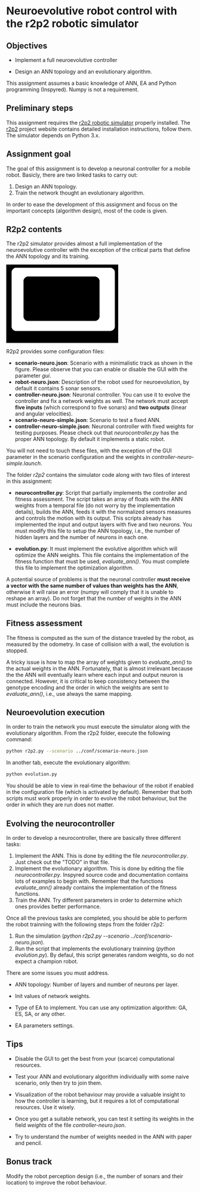 # Neuroevolutive robot control with the r2p2 robotic simulator

## Objectives

* Implement a full neuroevolutive controller

* Design an ANN topology and an evolutionary algorithm.

This assignment assumes a basic knowledge of ANN, EA and Python programming (Inspyred). Numpy is not a requirement.

## Preliminary steps

This assignment requires the [r2p2 robotic simulator](https://github.com/ISG-UAH/r2p2) properly installed. The [r2p2](https://github.com/ISG-UAH/r2p2) project website contains detailed installation instructions, follow them. The simulator depends on Python 3.x.

## Assignment goal

The goal of this assignment is to develop a neuronal controller for a mobile robot. Basicly, there are two linked tasks to carry out:

1. Design an ANN topology.
2. Train the network thought an evolutionary algorithm.

In order to ease the development of this assignment and focus on the important concepts (algorithm design), most of the code is given.

## R2p2 contents

The r2p2 simulator provides almost a full implementation of the neuroevolutive controller with the exception of the critical parts that define the ANN topology and its training.

<img align="center" src="track_2.png" width="300">

R2p2 provides some configuration files:

* **scenario-neuro.json**: Scenario with a minimalistic track as shown in the figure. Please observe that you can enable or disable the GUI with the parameter *gui*.
* **robot-neuro.json**: Description of the robot used for neuroevolution, by default it contains 5 sonar sensors.
* **controller-neuro.json**: Neuronal controller. You can use it to evolve the controller and fix a network weights as well. The network must accept **five inputs** (which correspond to five sonars) and **two outputs** (linear and angular velocities).
* **scenario-neuro-simple.json**: Scenario to test a fixed ANN.
* **controller-neuro-simple.json**: Neuronal controller with fixed weights for testing purposes. Please check out that *neurocontroller.py* has the proper ANN topology. By default it implements a static robot.

You will not need to touch these files, with the exception of the GUI parameter in the scenario configuration and the weights in *controller-neuro-simple.launch*.

The folder *r2p2* contains the simulator code along with two files of interest in this assignment:

* **neurocontroller.py**: Script that partially implements the controller and fitness assessment. The script takes an array of floats with the ANN weights from a temporal file (do not worry by the implementation details), builds the ANN, feeds it with the normalized sensors measures and controls the motion with its output. This scripts already has implemented the input and output layers with five and two neurons. You must modify this file to setup the ANN topology, i.e., the number of hidden layers and the number of neurons in each one. 

* **evolution.py**: It must implement the evolutive algorithm which will optimize the ANN weights. This file contains the implementation of the fitness function that must be used, *evaluate_ann()*. You must complete this file to implement the optimization algorithm.

A potential source of problems is that the neuronal controller **must receive a vector with the same number of values than weights has the ANN**, otherwise it will raise an error (numpy will comply that it is unable to reshape an array). Do not forget that the number of weights in the ANN must include the neurons bias.

## Fitness assessment

The fitness is computed as the sum of the distance traveled by the robot, as measured by the odometry. In case of collision with a wall, the evolution is stopped.

A tricky issue is how to map the array of weights given to *evaluate_ann()* to the actual weights in the ANN. Fortunately, that is almost irrelevant because the the ANN will eventually learn where each input and output neuron is connected. However, it is critical to keep consistency between the genotype encoding and the order in which the weights are sent to *evaluate_ann()*, i.e., use always the same mapping.

## Neuroevolution execution

In order to train the network you must execute the simulator along with the evolutionary algorithm. From the r2p2 folder, execute the following command:

```Bash
python r2p2.py --scenario ../conf/scenario-neuro.json
```

In another tab, execute the evolutionary algorithm:

```Bash
python evolution.py
```

You should be able to view in real-time the behaviour of the robot if enabled in the configuration file (which is activated by default). Remember that both scripts must work properly in order to evolve the robot behaviour, but the order in which they are run does not matter.

## Evolving the neurocontroller

In order to develop a neurocontroller, there are basically three different tasks:

1. Implement the ANN. This is done by editing the file *neurocontroller.py*. Just check out the "TODO" in that file. 
2. Implement the evolutionary algorithm. This is done by editing the file *neurocontroller.py*. Inspyred source code and documentation contains lots of examples to begin with. Remember that the functions *evaluate_ann()* already contains the implementation of the fitness functions.
3. Train the ANN. Try different parameters in order to determine which ones provides better performance.

Once all the previous tasks are completed, you should be able to perform the robot trainning with the following steps from the folder r2p2:

1. Run the simulation (*python r2p2.py --scenario ../conf/scenario-neuro.json*).
3. Run the script that implements the evolutionary trainning (*python evolution.py*). By defaul, this script generates random weights, so do not expect a champion robot.

There are some issues you must address.

* ANN topology: Number of layers and number of neurons per layer.

* Init values of network weights.

* Type of EA to implement. You can use any optimization algorithm: GA, ES, SA, or any other.

* EA parameters settings.

## Tips 

- Disable the GUI to get the best from your (scarce) computational resources.

- Test your ANN and evolutionary algorithm individually with some naive scenario, only then try to join them.

- Visualization of the robot behaviour may provide a valuable insight to how the controller is learning, but it requires a lot of computational resources. Use it wisely.

- Once you get a suitable network, you can test it setting its weights in the field *weights* of the file *controller-neuro.json*.

- Try to understand the number of weights needed in the ANN with paper and pencil.

## Bonus track

Modify the robot perception design (i.e., the number of sonars and their location) to improve the robot behaviour.
